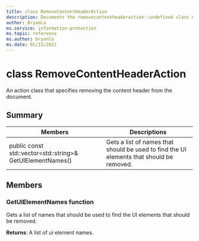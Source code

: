 ```yaml
---
title: class RemoveContentHeaderAction 
description: Documents the removecontentheaderaction::undefined class of the Microsoft Information Protection (MIP) SDK.
author: BryanLa
ms.service: information-protection
ms.topic: reference
ms.author: bryanla
ms.date: 01/13/2021
---
```


# class RemoveContentHeaderAction 
An action class that specifies removing the content header from the document.
  
## Summary
 Members                        | Descriptions                                
--------------------------------|---------------------------------------------
public const std::vector\<std::string\>& GetUIElementNames()  |  Gets a list of names that should be used to find the UI elements that should be removed.
  
## Members
  
### GetUIElementNames function
Gets a list of names that should be used to find the UI elements that should be removed.

  
**Returns**: A list of ui element names.